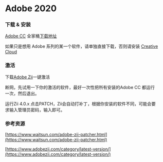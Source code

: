 # Adobe 2020

### 下载 & 安装

[Adobe CC](https://www.waitsun.com/tag/adobe-cc) 全家桶[下载地址](https://helpx.adobe.com/cn/download-install/kb/creative-cloud-apps-download.html)

如果只是想用 Adobe 系列的某一个软件，请单独直接下载，否则请安装 [Creative Cloud](https://creative.adobe.com/zh-cn/products/download/creative-cloud)

### 激活

下载[Adobe Zii](http://160721.ch1.ctc.data.tv002.com/down/0343a097a73b268e893023143bcfe423/Adobe_Zii_2020_5.0.5_WaitsUn.com.dmg?cts=dx-f-D116A247A77A46Fb9251&ctp=116A247A77A46&ctt=1573650819&limit=1&spd=42000&ctk=0343a097a73b268e893023143bcfe423&chk=885abe28e24918075a6eb0ad6035bbfe-5182222&mtd=1)一键激活

断网，先试用一下你的激活的软件，最好一次性把所有安装的Adobe CC 都运行一次，然后退出。

运行Zii 4.0.x 点击PATCH，Zii会自动打补丁，根据你安装的软件不同，可能会要求输入管理员密码，输入即可。

### 参考资源

[https://www.waitsun.com/adobe-zii-patcher.html](https://www.waitsun.com/adobe-zii-patcher.html)

[https://www.adobezii.com/category/latest-version/](https://www.adobezii.com/category/latest-version/)
